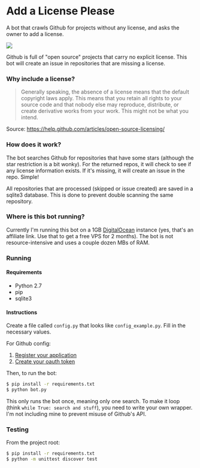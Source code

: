 # Add a License Please

A bot that crawls Github for projects without any license, and asks the owner to add a license.

![](https://raw.githubusercontent.com/karan/add-a-license-please/master/logo.jpg)

Github is full of "open source" projects that carry no explicit license. This bot will create an issue in repositories that are missing a license.

### Why include a license?

> Generally speaking, the absence of a license means that the default copyright laws apply. This means that you retain all rights to your source code and that nobody else may reproduce, distribute, or create derivative works from your work. This might not be what you intend.

Source: https://help.github.com/articles/open-source-licensing/

### How does it work?

The bot searches Github for repositories that have some stars (although the star restriction is a bit wonky). For the returned repos, it will check to see if any license information exists. If it's missing, it will create an issue in the repo. Simple!

All repositories that are processed (skipped or issue created) are saved in a sqlite3 database. This is done to prevent double scanning the same repository.

### Where is this bot running?

Currently I'm running this bot on a 1GB [DigitalOcean](https://www.digitalocean.com/?refcode=422889a8186d) instance (yes, that's an affiliate link. Use that to get a free VPS for 2 months). The bot is not resource-intensive and uses a couple dozen MBs of RAM.

### Running

#### Requirements

- Python 2.7
- pip
- sqlite3

#### Instructions 

Create a file called `config.py` that looks like `config_example.py`. Fill in the necessary values.

For Github config:

1. [Register your application](https://developer.github.com/guides/basics-of-authentication/#registering-your-app)
2. [Create your oauth token](https://help.github.com/articles/creating-an-access-token-for-command-line-use/)

Then, to run the bot:

```bash
$ pip install -r requirements.txt
$ python bot.py
```

This only runs the bot once, meaning only one search. To make it loop (think `while True: search and stuff`), you need to write your own wrapper. I'm not including mine to prevent misuse of Github's API.

### Testing

From the project root:

```bash
$ pip install -r requirements.txt
$ python -m unittest discover test
```
